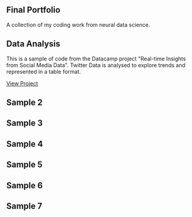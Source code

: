 ## Final Portfolio
A collection of my coding work from neural data science.


## Data Analysis
This is a sample of code from the Datacamp project "Real-time Insights from Social Media Data". Twitter Data is analysed to explore trends and represented in a table format. 

[View Project](twitter.md)

## Sample 2
## Sample 3
## Sample 4
## Sample 5
## Sample 6
## Sample 7
